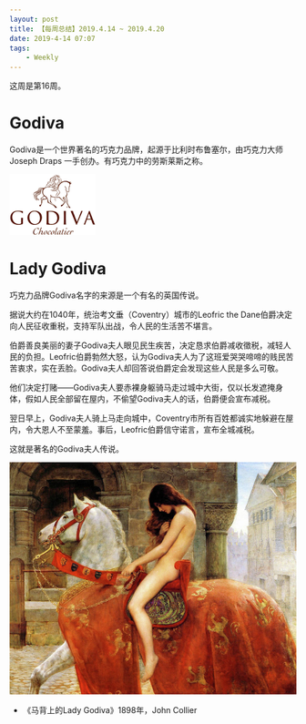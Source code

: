 ```yaml
---
layout: post
title: 【每周总结】2019.4.14 ~ 2019.4.20
date: 2019-4-14 07:07
tags:
    - Weekly
---
```


这周是第16周。

# Godiva

Godiva是一个世界著名的巧克力品牌，起源于比利时布鲁塞尔，由巧克力大师Joseph Draps 一手创办。有巧克力中的劳斯莱斯之称。

![Godiva](https://raw.githubusercontent.com/plusplus7/solutions/master/weekly/2019/miscs/week16/Godiva.png)

# Lady Godiva

巧克力品牌Godiva名字的来源是一个有名的英国传说。

据说大约在1040年，统治考文垂（Coventry）城市的Leofric the Dane伯爵决定向人民征收重税，支持军队出战，令人民的生活苦不堪言。

伯爵善良美丽的妻子Godiva夫人眼见民生疾苦，决定恳求伯爵减收徵税，减轻人民的负担。Leofric伯爵勃然大怒，认为Godiva夫人为了这班爱哭哭啼啼的贱民苦苦衷求，实在丢脸。Godiva夫人却回答说伯爵定会发现这些人民是多么可敬。

他们决定打赌——Godiva夫人要赤裸身躯骑马走过城中大街，仅以长发遮掩身体，假如人民全部留在屋内，不偷望Godiva夫人的话，伯爵便会宣布减税。

翌日早上，Godiva夫人骑上马走向城中，Coventry市所有百姓都诚实地躲避在屋内，令大恩人不至蒙羞。事后，Leofric伯爵信守诺言，宣布全城减税。

这就是著名的Godiva夫人传说。

![LadyGodiva](https://raw.githubusercontent.com/plusplus7/solutions/master/weekly/2019/miscs/week16/lady-godiva-john-collier-1897.jpg)

* 《马背上的Lady Godiva》1898年，John Collier

